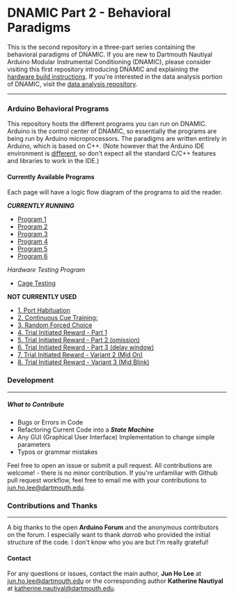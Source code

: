 
# DNAMIC Part 2 - Behavioral Paradigms


This is the second repository in a three-part series containing the behavioral paradigms of DNAMIC. If you are new to Dartmouth Nautiyal Arduino Modular Instrumental Conditioning (DNAMIC), please consider visiting this first repository introducing DNAMIC and explaining the [hardware build instructions](https://github.com/jhl0204/DNAMIC-Hardware-Documentations). If you're interested in the data analysis portion of DNAMIC, visit the [data analysis repository](https://github.com/jhl0204/DNAMIC-Data-Analysis).  

___

### Arduino Behavioral Programs

This repository hosts the different programs you can run on DNAMIC. Arduino is the control center of DNAMIC, so essentially the programs are being run by Arduino microprocessors. The paradigms are written entirely in Arduino, which is based on C++. (Note however that the Arduino IDE environment is [different](https://forum.arduino.cc/index.php?topic=513643.0), so don't expect all the standard C/C++ features and libraries to work in the IDE.)

####  Currently Available Programs

Each page will have a logic flow diagram of the programs to aid the reader.

***CURRENTLY RUNNING***

* [Program 1](https://github.com/NautiyalLab/DNAMIC-Arduino-Software-Programs/tree/January_Edits/Currently_Running/Program_1)
* [Program 2](https://github.com/NautiyalLab/DNAMIC-Arduino-Software-Programs/tree/January_Edits/Currently_Running/Program_2)
* [Program 3](https://github.com/NautiyalLab/DNAMIC-Arduino-Software-Programs/tree/January_Edits/Currently_Running/Program_3)
* [Program 4](https://github.com/NautiyalLab/DNAMIC-Arduino-Software-Programs/tree/January_Edits/Currently_Running/Program_4)
* [Program 5](https://github.com/NautiyalLab/DNAMIC-Arduino-Software-Programs/tree/January_Edits/Currently_Running/Program_5)
* [Program 6](https://github.com/NautiyalLab/DNAMIC-Arduino-Software-Programs/tree/January_Edits/Currently_Running/Program_6)

*Hardware Testing Program*   
- [Cage Testing](https://github.com/NautiyalLab/DNAMIC-Arduino-Software-Programs/tree/January_Edits/Currently_Running/Cage_Flush) 


**NOT CURRENTLY USED**


* [1. Port Habituation](https://github.com/jhl0204/DNAMIC-Arduino-Software-Programs/tree/master/Port_Habituation_Multi_Btn)
* [2. Continuous Cue Training:](https://github.com/jhl0204/DNAMIC-Arduino-Software-Programs/tree/master/Continous_Cue_Training)
* [3. Random Forced Choice](https://github.com/jhl0204/DNAMIC-Arduino-Software-Programs/tree/master/Random_Forced_Choice)
* [4. Trial Initiated Reward - Part 1](https://github.com/jhl0204/DNAMIC-Arduino-Software-Programs/tree/master/Trial_Initiated_Reward_Part_1)
* [5. Trial Initiated Reward - Part 2 (omission)](https://github.com/jhl0204/DNAMIC-Arduino-Software-Programs/tree/master/Trial_Initiated_Reward_Part_2_omission)
* [6. Trial Initiated Reward - Part 3 (delay window)](https://github.com/jhl0204/DNAMIC-Arduino-Software-Programs/tree/master/Trial_Initiated_Reward_Part_3_delay_window)
* [7. Trial Initiated Reward - Variant 2 (Mid On)](aa)
* [8. Trial Initiated Reward - Variant 3 (Mid Blink)](aa)

### Development
_____

##### What to Contribute

- Bugs or Errors in Code
- Refactoring Current Code into a ***State Machine***
- Any GUI (Graphical User Interface) Implementation to change simple parameters
- Typos or grammar mistakes


Feel free to open an issue or submit a pull request. All contributions are welcome! - there is no minor contribution. If you're unfamiliar with Github pull request workflow, feel free to email me with your contributions to jun.ho.lee@dartmouth.edu.


### Contributions and Thanks
_____

A big thanks to the open **Arduino Forum** and the anonymous contributors on the forum. I especially want to thank *darrob* who provided the initial structure of the code. I don't know who you are but I'm really grateful!

#### Contact

For any questions or issues, contact the main author, **Jun Ho Lee** at jun.ho.lee@dartmouth.edu or the corresponding author **Katherine Nautiyal** at katherine.nautiyal@dartmouth.edu.

